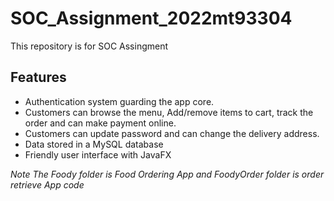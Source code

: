 # SOC_Assignment_2022mt93304
This repository is for SOC Assingment

## Features
- Authentication system guarding the app core.
- Customers can browse the menu, Add/remove items to cart, track the order and can make payment online.
- Customers can update password and can change the delivery address.
- Data stored in a MySQL database
- Friendly user interface with JavaFX

*Note The Foody folder is Food Ordering App and FoodyOrder folder is order retrieve App code*
